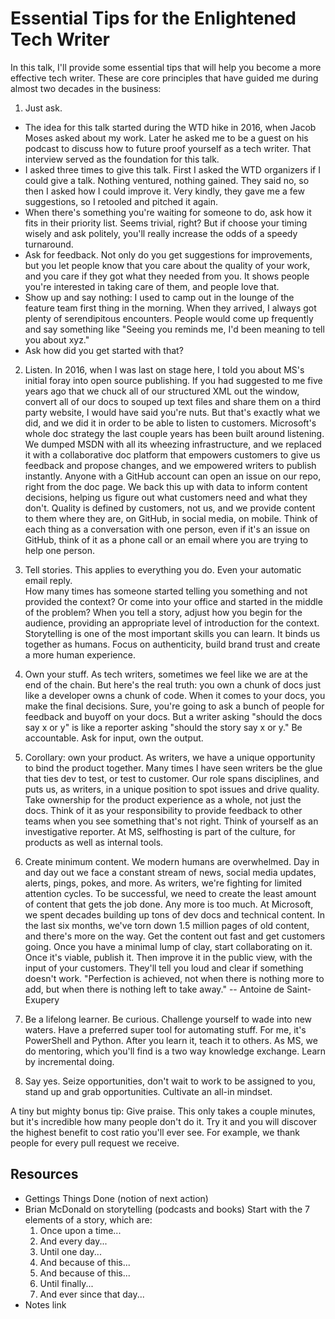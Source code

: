 # Essential Tips for the Enlightened Tech Writer

In this talk, I'll provide some essential tips that will help you become a more effective tech writer. These are core principles that have guided me during almost two decades in the business:

1. Just ask.

* The idea for this talk started during the WTD hike in 2016, when Jacob Moses asked about my work. Later he asked me to be a guest on his podcast to discuss how to future proof yourself as a tech writer. That interview served as the foundation for this talk.
* I asked three times to give this talk. First I asked the WTD organizers if I could give a talk. Nothing ventured, nothing gained. They said no, so then I asked how I could improve it. Very kindly, they gave me a few suggestions, so I retooled and pitched it again.
* When there's something you're waiting for someone to do, ask how it fits in their priority list. Seems trivial, right? But if choose your timing wisely and ask politely, you'll really increase the odds of a speedy turnaround.
* Ask for feedback. Not only do you get suggestions for improvements, but you let people know that you care about the quality of your work, and you care if they got what they needed from you. It shows people you're interested in taking care of them, and people love that.
* Show up and say nothing: I used to camp out in the lounge of the feature team first thing in the morning. When they arrived, I always got plenty of serendipitous encounters.  People would come up frequently and say something like "Seeing you reminds me, I'd been meaning to tell you about xyz."
* Ask how did you get started with that?
<!--drawing-->

2. Listen. In 2016, when I was last on stage here, I told you about MS's initial foray into open source publishing. If you had suggested to me five years ago that we chuck all of our structured XML out the window, convert all of our docs to souped up text files and share them on a third party website, I would have said you're nuts. But that's exactly what we did, and we did it in order to be able to listen to customers.  Microsoft's whole doc strategy the last couple years has been built around listening. We dumped MSDN with all its wheezing infrastructure, and we replaced it with a collaborative doc platform that empowers customers to give us feedback and propose changes, and we empowered writers to publish instantly. Anyone with a GitHub account can open an issue on our repo, right from the doc page. We back this up with data to inform content decisions, helping us figure out what customers need and what they don't. Quality is defined by customers, not us, and we provide content to them where they are, on GitHub, in social media, on mobile. Think of each thing as a conversation with one person, even if it's an issue on GitHub, think of it as a phone call or an email where you are trying to help one person.
<!--drawing?-->

3. Tell stories.  This applies to everything you do.  Even your automatic email reply.  
How many times has someone started telling you something and not provided the context? Or come into your office and started in the middle of the problem?
When you tell a story, adjust how you begin for the audience, providing an appropriate level of introduction for the context.  Storytelling is one of the most important skills you can learn. It binds us together as humans. Focus on authenticity, build brand trust and create a more human experience.
<!--Lincoln-->

4. Own your stuff. As tech writers, sometimes we feel like we are at the end of the chain. But here's the real truth: you own a chunk of docs just like a developer owns a chunk of code. When it comes to your docs, you make the final decisions.  Sure, you're going to ask a bunch of people for feedback and buyoff on your docs. But a writer asking "should the docs say x or y" is like a reporter asking "should the story say x or y." Be accountable. Ask for input, own the output.
<!--ownership-->

5. Corollary: own your product. As writers, we have a unique opportunity to bind the product together. Many times I have seen writers be the glue that ties dev to test, or test to customer. Our role spans disciplines, and puts us, as writers, in a unique position to spot issues and drive quality. Take ownership for the product experience as a whole, not just the docs. Think of it as your responsibility to provide feedback to other teams when you see something that's not right. Think of yourself as an investigative reporter. At MS, selfhosting is part of the culture, for products as well as internal tools.

6. Create minimum content. We modern humans are overwhelmed. Day in and day out we face a constant stream of news, social media updates, alerts, pings, pokes, and more. As writers, we're fighting for limited attention cycles. To be successful, we need to create the least amount of content that gets the job done. Any more is too much.  At Microsoft, we spent decades building up tons of dev docs and technical content. In the last six months, we've torn down 1.5 million pages of old content, and there's more on the way. Get the content out fast and get customers going. Once you have a minimal lump of clay, start collaborating on it. Once it's viable, publish it. Then improve it in the public view, with the input of your customers. They'll tell you loud and clear if something doesn't work. "Perfection is achieved, not when there is nothing more to add, but when there is nothing left to take away." -- Antoine de Saint-Exupery
<!--sculpture?-->

7. Be a lifelong learner. Be curious. Challenge yourself to wade into new waters. Have a preferred super tool for automating stuff.  For me, it's PowerShell and Python. After you learn it, teach it to others. As MS, we do mentoring, which you'll find is a two way knowledge exchange.  Learn by incremental doing.

8. Say yes. Seize opportunities, don't wait to work to be assigned to you, stand up and grab opportunities. Cultivate an all-in mindset.

A tiny but mighty bonus tip: Give praise. This only takes a couple minutes, but it's incredible how many people don't do it. Try it and you will discover the highest benefit to cost ratio you'll ever see. For example, we thank people for every pull request we receive.

## Resources

* Gettings Things Done (notion of next action)
* Brian McDonald on storytelling (podcasts and books)  Start with the 7 elements of a story, which are:
    1. Once upon a time...
    2. And every day...
    3. Until one day...
    4. And because of this...
    5. And because of this...
    6. Until finally...
    7. And ever since that day...
* Notes link

<!--add anecdotes for each point-->

<!--

start with the smallest chunk with reviewer, and then add only if necessary, then publish the smallest chunk to do the job.

add more "we at MS do x"
get slides started
-->
